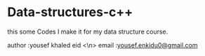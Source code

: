 # Data-structures-c++

this some Codes I make it for my data structure course.

author :yousef khaled eid <\n> 
email :yousef.enkidu0@gmail.com
